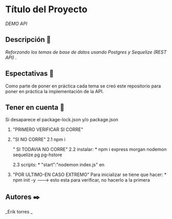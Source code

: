 
# Título del Proyecto

_DEMO API_

## Descripción 🚀

_Reforzondo los temas de base de datos usando Postgres y Sequelize (REST API) ._

## Espectativas 🥇
Como parte de poner en práctica cada tema se creó este repositorio para poner en práctica la implementación de la API.

## Tener en cuenta 📌
Si desaparece el package-lock.json y/o package.json
1. "PRIMERO VERIFICAR SI CORRE"

2. "SI NO CORRE"
    2.1 npm i

    " SI TODAVIA NO CORRE"
    2.2 instalar:
        * npm i express morgan nodemon sequelize pg pg-hstore

    2.3 scripts:
        * "start":"nodemon index.js" en 

3. "POR ULTIMO-EN CASO EXTREMO"
    Para inicializar se tiene que hacer:
        * npm init -y ---> esto esta para verificar, no hacerlo a la primera


## Autores ✒️

_Erik torres _
